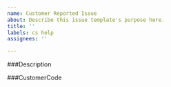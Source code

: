 ```yaml
---
name: Customer Reported Issue
about: Describe this issue template's purpose here.
title: ''
labels: cs help
assignees: ''

---
```


###Description

###CustomerCode
